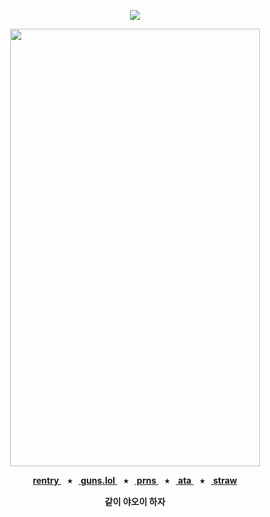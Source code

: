 <div align="center">
  
  <a href="">![](https://komarev.com/ghpvc/?username=toemuncher3000&color=4b4c51&label=♱&base=8970)</a>

</div>
<p align="center"> <img width="400" height="700" src="https://github.com/user-attachments/assets/7e6f4892-3feb-4a7d-a873-a4786fbbe2e3" </p>


<p align="center"><b><a href="https://rentry.co/ivanalnst-"> rentry </a>⠀⭑⠀<a href="https://guns.lol/ivanz"> guns.lol </a>⠀⭑⠀<a href="https://pronouns.cc/@ivanz"> prns </a>⠀⭑⠀<a href="https://blccm.atabook.org/"> ata </a>⠀⭑⠀<a href="https://ivan-alnst.straw.page/"> straw </a>

<p align="center">같이 야오이 하자</p>

<div align="center">





